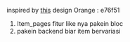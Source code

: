 inspired by [this](https://dribbble.com/shots/15466761-Furniture-App/attachments/7239343?mode=media) design
Orange : e76f51

1. Item_pages fitur like nya pakein bloc
2. pakein backend biar item bervariasi
